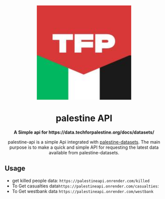 <div align="center">
  <br>
  <img alt="Tech4Palestine" src="favicon.ico" width="300px">
  <h1>palestine API</h1>
  <strong>A Simple api for https://data.techforpalestine.org/docs/datasets/</strong>
   
   palestine-api is a simple Api integrated with [palestine-datasets](https://github.com/TechForPalestine/palestine-datasets/tree/main). The main purpose is to make a quick and simple API for requesting the latest data available from palestine-datasets.
</div>
 



## Usage
* get killed people data: ```https://palestineapi.onrender.com/killed```
* To Get casualties data```https://palestineapi.onrender.com/casualties```:
* To Get westbank data ```https://palestineapi.onrender.com/westbank```

